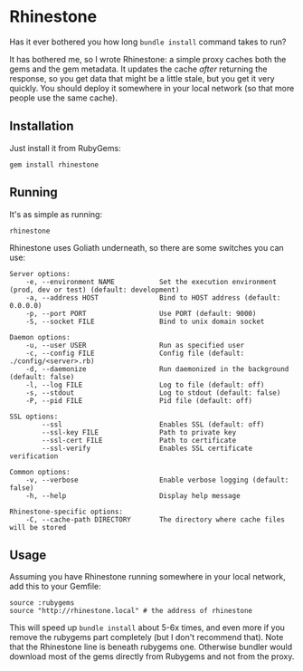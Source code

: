 # Rhinestone

Has it ever bothered you how long `bundle install` command takes to run?

It has bothered me, so I wrote Rhinestone: a simple proxy caches both the gems and the gem metadata.
It updates the cache *after* returning the response, so you get data that might be a little stale, but you get it very quickly.
You should deploy it somewhere in your local network (so that more people use the same cache).

## Installation

Just install it from RubyGems:

    gem install rhinestone

## Running

It's as simple as running:

    rhinestone

Rhinestone uses Goliath underneath, so there are some switches you can use:

    Server options:
        -e, --environment NAME           Set the execution environment (prod, dev or test) (default: development)
        -a, --address HOST               Bind to HOST address (default: 0.0.0.0)
        -p, --port PORT                  Use PORT (default: 9000)
        -S, --socket FILE                Bind to unix domain socket

    Daemon options:
        -u, --user USER                  Run as specified user
        -c, --config FILE                Config file (default: ./config/<server>.rb)
        -d, --daemonize                  Run daemonized in the background (default: false)
        -l, --log FILE                   Log to file (default: off)
        -s, --stdout                     Log to stdout (default: false)
        -P, --pid FILE                   Pid file (default: off)

    SSL options:
            --ssl                        Enables SSL (default: off)
            --ssl-key FILE               Path to private key
            --ssl-cert FILE              Path to certificate
            --ssl-verify                 Enables SSL certificate verification

    Common options:
        -v, --verbose                    Enable verbose logging (default: false)
        -h, --help                       Display help message

    Rhinestone-specific options:
        -C, --cache-path DIRECTORY       The directory where cache files will be stored


## Usage

Assuming you have Rhinestone running somewhere in your local network, add this to your Gemfile:

    source :rubygems
    source "http://rhinestone.local" # the address of rhinestone

This will speed up `bundle install` about 5-6x times, and even more if you remove the rubygems part completely (but I don't recommend that).
Note that the Rhinestone line is beneath rubygems one.
Otherwise bundler would download most of the gems directly from Rubygems and not from the proxy.
